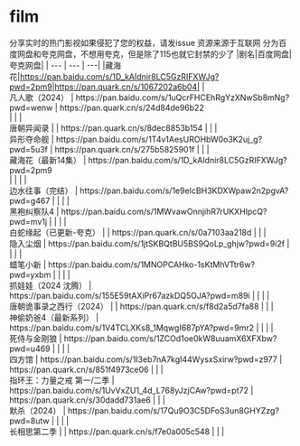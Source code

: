 # film
分享实时的热门影视如果侵犯了您的权益，请发issue
资源来源于互联网
分为百度网盘和夸克网盘，不想用夸克，但是除了115也就它封禁的少了
|剧名|百度网盘|夸克网盘|
| --- | --- | ---|
|藏海花|https://pan.baidu.com/s/1D_kAIdnir8LC5GzRIFXWJg?pwd=2pm9|https://pan.quark.cn/s/1067202a6b04|
|  
 凡人歌（2024） | https://pan\.baidu\.com/s/1uQcrFHCEhRgYzXNwSb8mNg?pwd=wenw | https://pan\.quark\.cn/s/24d84de96b22<br> |  |  |  
 唐朝异闻录 |  | https://pan\.quark\.cn/s/8dec8853b154 |  |  |  
 异形夺命舰 | https://pan\.baidu\.com/s/1T4v1AesUROHbW0o3K2uj\_g?pwd=5u3f | https://pan\.quark\.cn/s/275b5825901f |  |  |  
 藏海花（最新14集） | https://pan\.baidu\.com/s/1D\_kAIdnir8LC5GzRIFXWJg?pwd=2pm9<br> |  |  |  |  
 边水往事（完结） | https://pan\.baidu\.com/s/1e9eIcBH3KDXWpaw2n2pgvA?pwd=g467 |  |  |  |  
 黑袍纠察队4 | https://pan\.baidu\.com/s/1MWvawOnnjihR7rUKXHIpcQ?pwd=mv1j |  |  |  |  
                                 白蛇缘起（已更新\-夸克） |  | https://pan\.quark\.cn/s/0a7103aa218d |  |  |  
 隐入尘烟 | https://pan\.baidu\.com/s/1jtSKBQtBU5BS9QoLp\_ghjw?pwd=9i2f |  |  |  |  
 蜡笔小新 | https://pan\.baidu\.com/s/1MNOPCAHko\-1sKtMhVTtr6w?pwd=yxbm |  |  |  |  
 抓娃娃（2024 沈腾） | https://pan\.baidu\.com/s/155E59tAXiPr67azkDQ5OJA?pwd=m89i |  |  |  |  
 唐朝诡事录之西行（2024） |  | https://pan\.quark\.cn/s/f8d2a5d7fa88 |  |  |  
 神偷奶爸4（最新系列） | https://pan\.baidu\.com/s/1V4TCLXKs8\_1MqwgI687pYA?pwd=9mr2 |  |  |  |  
 死侍与金刚狼 | https://pan\.baidu\.com/s/1ZCOd1oe0kW8uuamX6XFXbw?pwd=u469 |  |  |  |  
 四方馆 | https://pan\.baidu\.com/s/1I3eb7nA7kgI44WysxSxirw?pwd=z977  | https://pan\.quark\.cn/s/851f4973ce06 |  |  |  
 指环王：力量之戒 第一/二季 | https://pan\.baidu\.com/s/1UvVxZU1\_4d\_L768yJzjCAw?pwd=pt72 | https://pan\.quark\.cn/s/30dadd731ae6 |  |  |  
 默杀（2024） | https://pan\.baidu\.com/s/17Qu9O3C5DFoS3un8GHYZzg?pwd=8utw |  |  |  |  
 长相思第二季 |  | https://pan\.quark\.cn/s/f7e0a005c548 |  |  | 
